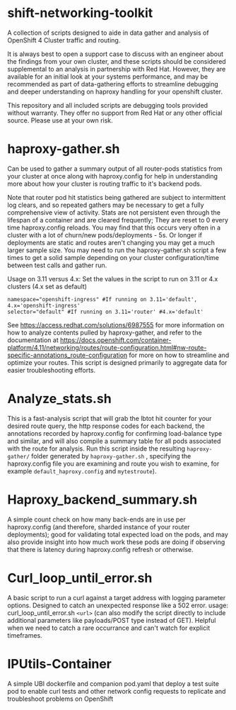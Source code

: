 # shift-networking-toolkit
A collection of scripts designed to aide in data gather and analysis of OpenShift 4 Cluster traffic and routing.

It is always best to open a support case to discuss with an engineer about the findings from your own cluster, and these scripts should be considered supplemental to an analysis in partnership with Red Hat. However, they are available for an initial look at your systems performance, and may be recommended as part of data-gathering efforts to streamline debugging and deeper understanding on haproxy handling for your openshift cluster. 

This repository and all included scripts are debugging tools provided without warranty. They offer no support from Red Hat or any other official source. Please use at your own risk.

# haproxy-gather.sh
Can be used to gather a summary output of all router-pods statistics from your cluster at once along with haproxy.config for help in understanding more about how your cluster is routing traffic to it's backend pods.

Note that router pod hit statistics being gathered are subject to intermittent log clears, and so repeated gathers may be necessary to get a fully comprehensive view of activity. Stats are not persistent even through the lifespan of a container and are cleared frequently; They are reset to 0 every time haproxy.config reloads. You may find that this occurs very often in a cluster with a lot of churn/new pods/deployments - 5s. Or longer if deployments are static and routes aren't changing you may get a much larger sample size. You may need to run the haproxy-gather.sh script a few times to get a solid sample depending on your cluster configuration/time between test calls and gather run. 

Usage on 3.11 versus 4.x:
Set the values in the script to run on 3.11 or 4.x clusters (4.x set as default)
~~~
namespace="openshift-ingress" #If running on 3.11='default', 4.x='openshift-ingress'
selector="default" #If running on 3.11='router' #4.x='default'
~~~

See https://access.redhat.com/solutions/6987555 for more information on how to analyze contents pulled by haproxy-gather, and refer to the documentation at https://docs.openshift.com/container-platform/4.11/networking/routes/route-configuration.html#nw-route-specific-annotations_route-configuration for more on how to streamline and optimize your routes. This script is designed primarily to aggregate data for easier troubleshooting efforts. 

# Analyze_stats.sh
This is a fast-analysis script that will grab the lbtot hit counter for your desired route query, the http response codes for each backend, the annotations recorded by haproxy.config for confirming load-balance type and similar, and will also compile a summary table for all pods associated with the route for analysis. Run this script inside the resulting `haproxy-gather/` folder generated by `haproxy-gather.sh` , specifying the haproxy.config file you are examining and route you wish to examine, for example `default_haproxy.config` and `mytestroute`).

# Haproxy_backend_summary.sh
A simple count check on how many back-ends are in use per haproxy.config (and therefore, sharded instance of your router deployments); good for validating total expected load on the pods, and may also provide insight into how much work these pods are doing if observing that there is latency during haproxy.config refresh or otherwise. 

# Curl_loop_until_error.sh
A basic script to run a curl against a target address with logging parameter options. Designed to catch an unexpected response like a 502 error.
usage: curl_loop_until_error.sh `<url>` (can also modify the script directly to include additional parameters like payloads/POST type instead of GET). Helpful when we need to catch a rare occurrance and can't watch for explicit timeframes.

# IPUtils-Container
A simple UBI dockerfile and companion pod.yaml that deploy a test suite pod to enable curl tests and other network config requests to replicate and troubleshoot problems on OpenShift
